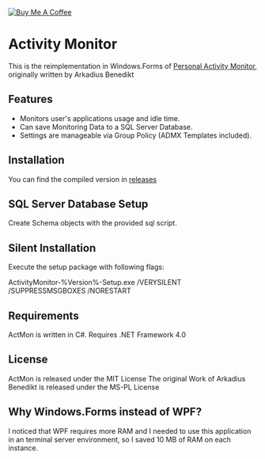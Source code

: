 ﻿[![Buy Me A Coffee](https://www.buymeacoffee.com/assets/img/custom_images/orange_img.png)](https://www.buymeacoffee.com/rbicelli)
 
# Activity Monitor

This is the reimplementation in Windows.Forms of [Personal Activity Monitor](https://archive.codeplex.com/?p=activitymonitor), originally written by Arkadius Benedikt

## Features

- Monitors user's applications usage and idle time.
- Can save Monitoring Data to a SQL Server Database.
- Settings are manageable via Group Policy (ADMX Templates included).

## Installation

You can find the compiled version in [releases](https://github.com/rbicelli/ActivityMonitor/releases)

## SQL Server Database Setup

Create Schema objects with the provided sql script.

## Silent Installation

Execute the setup package with following flags:

ActivityMonitor-%Version%-Setup.exe /VERYSILENT /SUPPRESSMSGBOXES /NORESTART

## Requirements

ActMon is written in C#.
Requires .NET Framework 4.0

## License

ActMon is released under the MIT License
The original Work of Arkadius Benedikt is released under the MS-PL License

## Why Windows.Forms instead of WPF?

I noticed that WPF requires more RAM and I needed to use this application in an terminal server environment, so I saved 10 MB of RAM on each instance.
